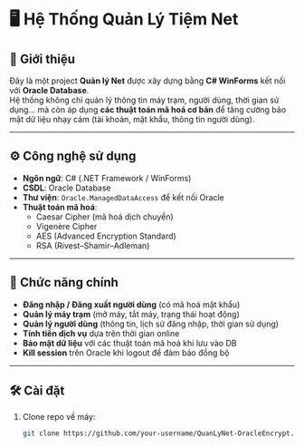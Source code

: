 # 🖥️ Hệ Thống Quản Lý Tiệm Net

## 📌 Giới thiệu
Đây là một project **Quản lý Net** được xây dựng bằng **C# WinForms** kết nối với **Oracle Database**.  
Hệ thống không chỉ quản lý thông tin máy trạm, người dùng, thời gian sử dụng… mà còn áp dụng **các thuật toán mã hoá cơ bản** để tăng cường bảo mật dữ liệu nhạy cảm (tài khoản, mật khẩu, thông tin người dùng).

---

## ⚙️ Công nghệ sử dụng
- **Ngôn ngữ**: C# (.NET Framework / WinForms)  
- **CSDL**: Oracle Database  
- **Thư viện**: `Oracle.ManagedDataAccess` để kết nối Oracle  
- **Thuật toán mã hoá**:
  - Caesar Cipher (mã hoá dịch chuyển)
  - Vigenère Cipher
  - AES (Advanced Encryption Standard)
  - RSA (Rivest–Shamir–Adleman)  

---

## 📂 Chức năng chính
- **Đăng nhập / Đăng xuất người dùng** (có mã hoá mật khẩu)  
- **Quản lý máy trạm** (mở máy, tắt máy, trạng thái hoạt động)  
- **Quản lý người dùng** (thông tin, lịch sử đăng nhập, thời gian sử dụng)  
- **Tính tiền dịch vụ** dựa trên thời gian online  
- **Bảo mật dữ liệu** với các thuật toán mã hoá khi lưu vào DB  
- **Kill session** trên Oracle khi logout để đảm bảo đồng bộ  

---

## 🛠️ Cài đặt
1. Clone repo về máy:
   ```bash
   git clone https://github.com/your-username/QuanLyNet-OracleEncrypt.git

